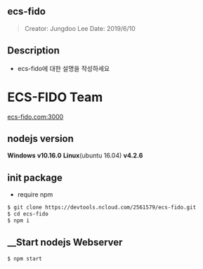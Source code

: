 ## ecs-fido
> Creator: Jungdoo Lee
> Date: 2019/6/10

## Description
* ecs-fido에 대한 설명을 작성하세요

# ECS-FIDO Team
<ecs-fido.com:3000>

## nodejs version
__Windows__ __v10.16.0__
__Linux__(ubuntu 16.04) __v4.2.6__

## __init package__
* require npm

```bash
$ git clone https://devtools.ncloud.com/2561579/ecs-fido.git	
$ cd ecs-fido
$ npm i
```

## __Start nodejs Webserver
```bash
$ npm start
```
